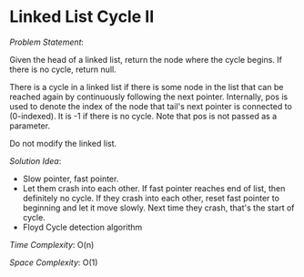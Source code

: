 # Linked List Cycle II

_Problem Statement_:

Given the head of a linked list, return the node where the cycle begins. If there is no cycle, return null.

There is a cycle in a linked list if there is some node in the list that can be reached again by continuously following the next pointer. Internally, pos is used to denote the index of the node that tail's next pointer is connected to (0-indexed). It is -1 if there is no cycle. Note that pos is not passed as a parameter.

Do not modify the linked list.

_Solution Idea_:
- Slow pointer, fast pointer.
- Let them crash into each other. If fast pointer reaches end of list, then definitely no cycle. If they crash into each other, reset fast pointer to beginning and let it move slowly. Next time they crash, that's the start of cycle.
- Floyd Cycle detection algorithm

_Time Complexity_: O(n)

_Space Complexity_: O(1)

